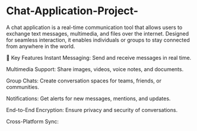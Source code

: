 # Chat-Application-Project-

A chat application is a real-time communication tool that allows users to exchange text messages, multimedia, and files over the internet. Designed for seamless interaction, it enables individuals or groups to stay connected from anywhere in the world.

🌟 Key Features
Instant Messaging: Send and receive messages in real time.

Multimedia Support: Share images, videos, voice notes, and documents.

Group Chats: Create conversation spaces for teams, friends, or communities.

Notifications: Get alerts for new messages, mentions, and updates.

End-to-End Encryption: Ensure privacy and security of conversations.

Cross-Platform Sync:
